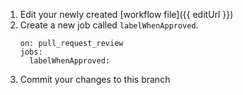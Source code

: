 1. Edit your newly created [workflow file]({{ editUrl }})
1. Create a new job called `labelWhenApproved`.
    ```suggestion
    on: pull_request_review
    jobs:
      labelWhenApproved:
    ```
1. Commit your changes to this branch